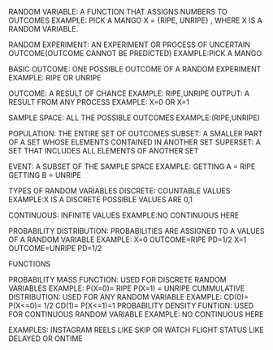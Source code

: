 RANDOM VARIABLE:
A FUNCTION THAT ASSIGNS NUMBERS TO OUTCOMES
EXAMPLE: PICK A MANGO 
X = {RIPE, UNRIPE} , WHERE X IS A RANDOM VARIABLE.

RANDOM EXPERIMENT: AN EXPERIMENT OR PROCESS OF UNCERTAIN OUTCOME(OUTCOME CANNOT BE PREDICTED)
EXAMPLE:PICK A MANGO

BASIC OUTCOME: ONE POSSIBLE OUTCOME OF A RANDOM EXPERIMENT
EXAMPLE: RIPE OR UNRIPE

OUTCOME: A RESULT OF CHANCE 
EXAMPLE: RIPE,UNRIPE
OUTPUT: A RESULT FROM ANY PROCESS
EXAMPLE: X=0 OR X=1

SAMPLE SPACE: ALL THE POSSIBLE OUTCOMES
EXAMPLE:(RIPE,UNRIPE)

POPULATION: THE ENTIRE SET OF OUTCOMES
SUBSET: A SMALLER PART OF A SET WHOSE ELEMENTS CONTAINED IN ANOTHER SET
SUPERSET: A SET THAT INCLUDES ALL ELEMENTS OF ANOTHER SET

EVENT: A SUBSET OF THE SAMPLE SPACE
EXAMPLE: GETTING A = RIPE
GETTING B = UNRIPE

TYPES OF RANDOM VARIABLES
DISCRETE: COUNTABLE VALUES
EXAMPLE:X IS A DISCRETE POSSIBLE VALUES ARE 0,1

CONTINUOUS: INFINITE VALUES
EXAMPLE:NO CONTINUOUS HERE

PROBABILITY DISTRIBUTION: PROBABILITIES ARE ASSIGNED TO A VALUES OF A RANDOM VARIABLE
EXAMPLE: X=0 OUTCOME=RIPE PD=1/2
X=1 OUTCOME=UNRIPE PD=1/2

FUNCTIONS

PROBABILITY MASS FUNCTION: USED FOR DISCRETE RANDOM VARIABLES
EXAMPLE:
P(X=0)= RIPE
P(X=1) = UNRIPE
CUMMULATIVE DISTRIBUTION: USED FOR ANY RANDOM VARIABLE
EXAMPLE:
CD(0)= P(X<=0)= 1/2
CD(1)= P(X<=1)=1
PROBABILITY DENSITY FUNTION: USED FOR CONTINUOUS RANDOM VARIABLE
EXAMPLE: NO CONTINUOUS HERE

EXAMPLES: INSTAGRAM REELS LIKE SKIP OR WATCH
FLIGHT STATUS LIKE DELAYED OR ONTIME


